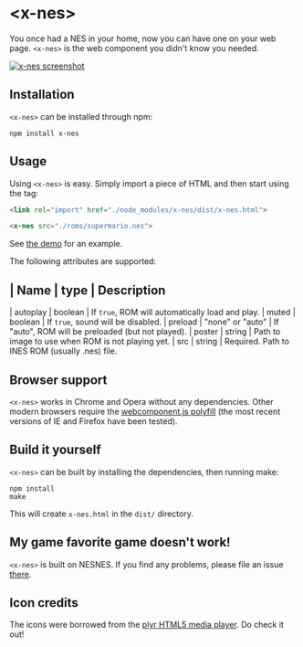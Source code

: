 # &lt;x-nes&gt;

You once had a NES in your home, now you can have one on your web page. ``<x-nes>`` is the web component you didn't know you needed.

[![x-nes screenshot](http://koen.kivits.com/x-nes/screenshot.png)](http://koen.kivits.com/x-nes)

## Installation

``<x-nes>`` can be installed through npm:

```
npm install x-nes
```

## Usage

Using ``<x-nes>`` is easy. Simply import a piece of HTML and then start using the tag:

```html
<link rel="import" href="./node_modules/x-nes/dist/x-nes.html">

<x-nes src="./roms/supermario.nes">
```

See [the demo](http://koen.kivits.com/x-nes/) for an example.

The following attributes are supported:

| Name          | type              | Description
-------------------------------------------------
| autoplay      | boolean           | If ``true``, ROM will automatically load and play.
| muted         | boolean           | If ``true``, sound will be disabled.
| preload       | "none" or "auto"  | If "auto", ROM will be preloaded (but not played).
| poster        | string            | Path to image to use when ROM is not playing yet.
| src           | string            | Required. Path to INES ROM (usually .nes) file.

## Browser support

``<x-nes>`` works in Chrome and Opera without any dependencies. Other modern browsers require the [webcomponent.js polyfill](http://webcomponents.org/) (the most recent versions of IE and Firefox have been tested).

## Build it yourself

``<x-nes>`` can be built by installing the dependencies, then running make:

```
npm install
make
```

This will create ``x-nes.html`` in the ``dist/`` directory.

## My game favorite game doesn't work!

``<x-nes>`` is built on NESNES. If you find any problems, please file an issue [there](https://github.com/koenkivits/nesnes).

## Icon credits

The icons were borrowed from the [plyr HTML5 media player](https://github.com/selz/plyr). Do check it out!
